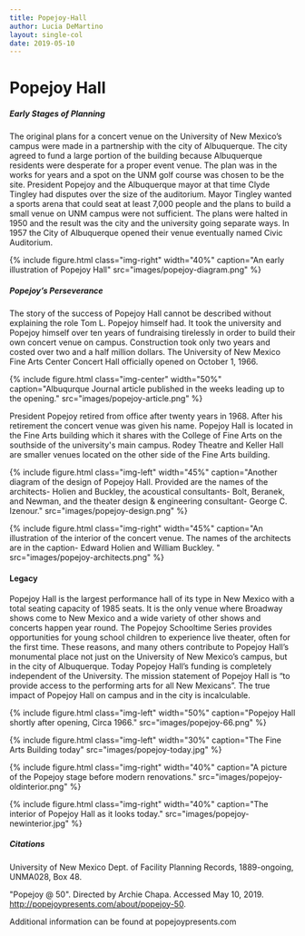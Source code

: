 ```yaml
---
title: Popejoy-Hall
author: Lucia DeMartino
layout: single-col
date: 2019-05-10
---
```



# Popejoy Hall

##### Early Stages of Planning
The original plans for a concert venue on the University of New Mexico’s campus were made in a partnership with the city of Albuquerque. The city agreed to fund a large portion of the building because Albuquerque residents were desperate for a proper event venue. The plan was in the works for years and a spot on the UNM golf course was chosen to be the site. President Popejoy and the Albuquerque mayor at that time Clyde Tingley had disputes over the size of the auditorium. Mayor Tingley wanted a sports arena that could seat at least 7,000 people and the plans to build a small venue on UNM campus were not sufficient. The plans were halted in 1950 and the result was the city and the university going separate ways. In 1957 the City of Albuquerque opened their venue eventually named Civic Auditorium. 

{% include figure.html class="img-right" width="40%" caption="An early illustration of Popejoy Hall" src="images/popejoy-diagram.png" %}

##### Popejoy’s Perseverance 
The story of the success of Popejoy Hall cannot be described without explaining the role Tom L. Popejoy himself had. It took the university and Popejoy himself over ten years of fundraising tirelessly in order to build their own concert venue on campus. Construction took only two years and costed over two and a half million dollars. The University of New Mexico Fine Arts Center Concert Hall officially opened on October 1, 1966. 

{% include figure.html class="img-center" width="50%" caption="Albuqurque Journal article published in the weeks leading up to the opening." src="images/popejoy-article.png" %}

President Popejoy retired from office after twenty years in 1968. After his retirement the concert venue was given his name. Popejoy Hall is located in the Fine Arts building which it shares with the College of Fine Arts on the southside of the university's main campus. Rodey Theatre and Keller Hall are smaller venues located on the other side of the Fine Arts building.

{% include figure.html class="img-left" width="45%" caption="Another diagram of the design of Popejoy Hall. Provided are the names of the architects- Holien and Buckley, the acoustical consultants- Bolt, Beranek, and Newman, and the theater design & engineering consultant- George C. Izenour." src="images/popejoy-design.png" %}

{% include figure.html class="img-right" width="45%" caption="An illustration of the interior of the concert venue. The names of the architects are in the caption- Edward Holien and William Buckley. " src="images/popejoy-architects.png" %}


#### Legacy
Popejoy Hall is the largest performance hall of its type in New Mexico with a total seating capacity of 1985 seats. It is the only venue where Broadway shows come to New Mexico and a wide variety of other shows and concerts happen year round. The Popejoy Schooltime Series provides opportunities for young school children to experience live theater, often for the first time. These reasons, and many others contribute to Popejoy Hall’s monumental place not just on the University of New Mexico’s campus, but in the city of Albuquerque. Today Popejoy Hall’s funding is completely independent of the University. The mission statement of Popejoy Hall is “to provide access to the performing arts for all New Mexicans”. The true impact of Popejoy Hall on campus and in the city is incalculable. 


{% include figure.html class="img-left" width="50%" caption="Popejoy Hall shortly after opening, Circa 1966." src="images/popejoy-66.png" %}

{% include figure.html class="img-left" width="30%" caption="The Fine Arts Building today" src="images/popejoy-today.jpg" %}

{% include figure.html class="img-right" width="40%" caption="A picture of the Popejoy stage before modern renovations." src="images/popejoy-oldinterior.png" %}

{% include figure.html class="img-right" width="40%" caption="The interior of Popejoy Hall as it looks today." src="images/popejoy-newinterior.jpg" %}


##### Citations

University of New Mexico Dept. of Facility Planning Records, 1889-ongoing, UNMA028, Box 48.

"Popejoy @ 50". Directed by Archie Chapa. Accessed May 10, 2019. http://popejoypresents.com/about/popejoy-50.

Additional information can be found at popejoypresents.com

